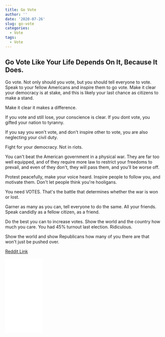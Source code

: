 ```yaml
---
title: Go Vote
author: ''
date: '2020-07-26'
slug: go-vote
categories:
  - Vote
tags:
  - Vote
---
```


## Go Vote Like Your Life Depends On It, Because It Does.

Go vote. Not only should you vote, but you should tell everyone to vote. Speak to your fellow Americans and inspire them to go vote. Make it clear your democracy is at stake, and this is likely your last chance as citizens to make a stand.

Make it clear it makes a difference.

If you vote and still lose, your conscience is clear. If you dont vote, you gifted your nation to tyranny.

If you say you won't vote, and don't inspire other to vote, you are also neglecting your civil duty.

Fight for your democracy. Not in riots.

You can't beat the American government in a physical war. They are far too well equipped, and of they require more law to restrict your freedoms to prevail, and even of they don't, they will pass them, and you'll be worse off.

Protest peacefully, make your voice heard. Inspire people to follow you, and motivate them. Don't let people think you're hooligans.

You need VOTES. That's the battle that determines whether the war is won or lost.

Garner as many as you can, tell everyone to do the same. All your friends. Speak candidly as a fellow citizen, as a friend.

Do the best you can to increase votes. Show the world and the country how much you care. You had 45% turnout last election. Ridiculous.

Show the world and show Republicans how many of you there are that won't just be pushed over.

[Reddit Link](https://www.reddit.com/r/politics/comments/hy4xfi/let_the_countdown_begin_100_days_until_election/fzazfrm?utm_source=share&utm_medium=web2x)

<iframe style="width:120px;height:240px;" marginwidth="0" marginheight="0" scrolling="no" frameborder="0" src="//ws-na.amazon-adsystem.com/widgets/q?ServiceVersion=20070822&OneJS=1&Operation=GetAdHtml&MarketPlace=US&source=ac&ref=qf_sp_asin_til&ad_type=product_link&tracking_id=hatro-20&marketplace=amazon&region=US&placement=B01N6GZW1W&asins=B01N6GZW1W&linkId=382dc954477f55420b9a1381725cd7e0&show_border=true&link_opens_in_new_window=true&price_color=333333&title_color=0066c0&bg_color=ffffff">
    </iframe>